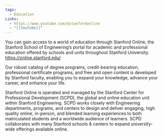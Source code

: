 ```yaml
---
tags:
  - Education
Links:
  - https://www.youtube.com/@stanfordonline
  - "[[YouYube]]"
---
```

You can gain access to a world of education through Stanford Online, the Stanford School of Engineering’s portal for academic and professional education offered by schools and units throughout Stanford University. https://online.stanford.edu/ 

Our robust catalog of degree programs, credit-bearing education, professional certificate programs, and free and open content is developed by Stanford faculty, enabling you to expand your knowledge, advance your career, and enhance your life. 

Stanford Online is operated and managed by the Stanford Center for Professional Development (SCPD), the global and online education unit within Stanford Engineering. SCPD works closely with Engineering departments, programs, and centers to design and deliver engaging, high quality online, in-person, and blended learning experiences to both matriculated students and a worldwide audience of learners. SCPD collaborates with many Stanford schools & centers to expand university-wide offerings available online.